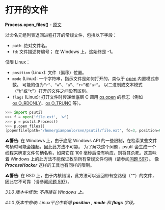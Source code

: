# 打开的文件

**Process.open_files()** - [原文](https://psutil.readthedocs.io/en/latest/#psutil.Process.open_files) <a name="Process.open_files" ></a>

以命名元组列表返回进程打开的常规文件，包括以下字段：

- `path`: 绝对文件名。
- `fd`: 文件描述符编号； 在 Windows 上，这始终是 -1。

仅限 Linux：

- `position` (Linux): 文件（偏移）位置。
- `mode` (Linux): 一个字符串，指示文件是如何打开的，类似于 [open][builtin-open] 内置模式参数。 可能的值为`“r”`、`“w”`、`“a”`、`“r+”`和`“a+”`。 以二进制或文本模式（`“b”`或`“t”`）打开的文件之间没有区别。
- `flags` (Linux): 打开文件时传递给底层 C 调用 [os.open][os-open] 的标志（例如 [os.O_RDONLY][os-O-RDONLY]、[os.O_TRUNC][os-O-TRUNC] 等）。

[builtin-open]: https://docs.python.org/zh-cn/3/library/functions.html#open "内建函数open"
[os-open]: https://docs.python.org/3/library/os.html#os.open "os.open"
[os-O-RDONLY]: https://docs.python.org/3/library/os.html#os.O_RDONLY "os.O_RDONLY"
[os-O-TRUNC]: https://docs.python.org/3/library/os.html#os.O_TRUNC "os.O_TRUNC"

```python
>>> import psutil
>>> f = open('file.ext', 'w')
>>> p = psutil.Process()
>>> p.open_files()
[popenfile(path='/home/giampaolo/svn/psutil/file.ext', fd=3, position=0, mode='w', flags=32769)]
```

**⚠️警告**: 在 Windows 上，由于底层 Windows API 的一些限制，在检索某些文件句柄时可能会挂起，因此此方法不可靠。 为了解决这个问题，psutil 会生成一个线程来确定文件句柄名称，如果它在 100 毫秒后没有响应，则将其杀死。这意味着 Windows 上的此方法不能保证枚举所有常规文件句柄（请参阅[问题 597][issue-597]）。 像 ***ProcessHacker*** 这样的工具也有同样的限制。

[issue-597]: https://github.com/giampaolo/psutil/pull/595 "issue-#597"

**⚠️警告**: 在 BSD 上，由于内核错误，此方法可以返回带有空路径（`“”`）的文件，因此它不可靠（请参阅[问题 597][issue-597]）。

*3.1.0 版本中修改: 不再挂在 Windows 上。*

*4.1.0 版本中修改: Linux平台中新增 **position** , **mode** 和 **flags** 字段。*